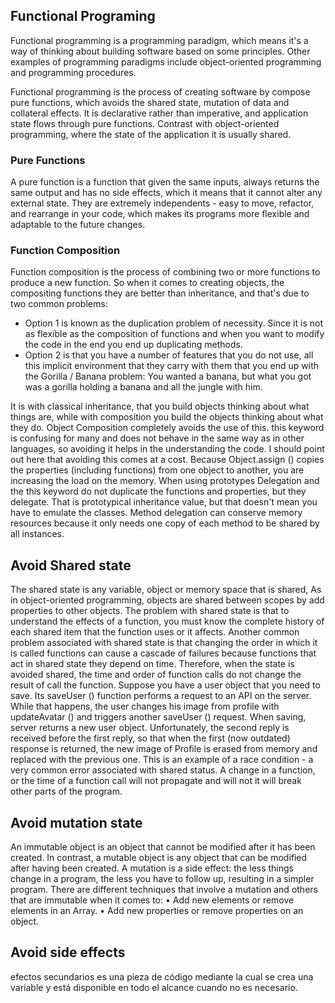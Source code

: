 ## Functional Programing

Functional programming is a programming paradigm, which means it's a way of thinking about building software based on some principles. Other examples of programming paradigms include object-oriented programming and programming procedures.

Functional programming is the process of creating software by compose pure functions, which avoids the shared state, mutation of data and collateral effects. It is declarative rather than imperative, and application state flows through pure functions. Contrast with object-oriented programming, where the state of the application it is usually shared.

### Pure Functions

A pure function is a function that given the same inputs, always returns the same output and has no side effects, which it means that it cannot alter any external state. They are extremely independents - easy to move, refactor, and rearrange in your code, which makes its programs more flexible and adaptable to the future changes.

### Function Composition

Function composition is the process of combining two or more functions to produce a new function. So when it comes to creating objects, the compositing functions they are better than inheritance, and that's due to two common problems:

- Option 1 is known as the duplication problem of necessity. Since it is not as flexible as the composition of functions and when you want to modify the code in the end you end up duplicating methods.
- Option 2 is that you have a number of features that you do not use, all this implicit environment that they carry with them that you end up with the Gorilla / Banana problem: You wanted a banana, but what you got was a gorilla holding a banana and all the jungle with him.

It is with classical inheritance, that you build objects thinking about what things are, while with composition you build the objects thinking about what they do. Object Composition completely avoids the use of this. this keyword is confusing for many and does not behave in the same way as in other languages, so avoiding it helps in the understanding the code. I should point out here that avoiding this comes at a cost. Because Object.assign () copies the properties (including functions) from one object to another, you are increasing the load on the memory. When using prototypes Delegation and the this keyword do not duplicate the functions and properties, but they delegate. That is prototypical inheritance value, but that doesn't mean you have to emulate the classes. Method delegation can conserve memory resources because it only needs one copy of each method to be shared by all instances.

## Avoid Shared state

The shared state is any variable, object or memory space that is shared, As in object-oriented programming, objects are shared between scopes by add properties to other objects. The problem with shared state is that to understand the effects of a function, you must know the complete history of each shared item that the function uses or it affects. Another common problem associated with shared state is that changing the order in which it is called functions can cause a cascade of failures because functions that act in shared state they depend on time. Therefore, when the state is avoided shared, the time and order of function calls do not change the result of call the function. Suppose you have a user object that you need to save. Its saveUser () function performs a request to an API on the server. While that happens, the user changes his image from profile with updateAvatar () and triggers another saveUser () request. When saving, server returns a new user object. Unfortunately, the second reply is received before the first reply, so that when the first (now outdated) response is returned, the new image of Profile is erased from memory and replaced with the previous one. This is an example of a race condition - a very common error associated with shared status. A change in a function, or the time of a function call will not propagate and will not it will break other parts of the program.

## Avoid mutation state

An immutable object is an object that cannot be modified after it has been created. In contrast, a mutable object is any object that can be modified after having been created. A mutation is a side effect: the less things change in a program, the less you have to follow up, resulting in a simpler program. There are different techniques that involve a mutation and others that are immutable when it comes to: • Add new elements or remove elements in an Array. • Add new properties or remove properties on an object.

## Avoid side effects

efectos secundarios es una pieza de código mediante la cual se crea una variable y está disponible en todo el alcance cuando no es necesario.
